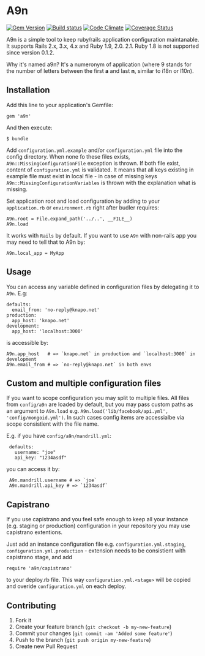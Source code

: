 # A9n

[![Gem Version](https://badge.fury.io/rb/a9n.png)][gem_version]
[![Build status](https://secure.travis-ci.org/knapo/a9n.png)][travis]
[![Code Climate](https://codeclimate.com/github/knapo/a9n.png)][codeclimate]
[![Coverage Status](https://codeclimate.com/github/knapo/a9n/coverage.png)][coverage]

[gem_version]: https://rubygems.org/gems/a9n
[travis]: http://travis-ci.org/knapo/a9n
[codeclimate]: https://codeclimate.com/github/knapo/a9n
[coverage]: https://codeclimate.com/github/knapo/a9n

A9n is a simple tool to keep ruby/rails application configuration maintanable. It supports Rails 2.x, 3.x, 4.x and Ruby 1.9, 2.0. 2.1. Ruby 1.8 is not supported since version 0.1.2.

Why it's named a9n? It's a numeronym of application (where 9 stands for the number of letters between the first **a** and last **n**, similar to i18n or l10n).

## Installation

Add this line to your application's Gemfile:

    gem 'a9n'

And then execute:

    $ bundle

Add `configuration.yml.example` and/or `configuration.yml` file into the config
directory. When none fo these files exists, `A9n::MissingConfigurationFile`
exception is thrown.
If both file exist, content of `configuration.yml` is validated. It means that
all keys existing in example file must exist in local file - in case of missing
keys `A9n::MissingConfigurationVariables` is thrown with the explanation what is missing.

Set application root and load configuration by adding to your `application.rb` or `environment.rb` right
after budler requires:

    A9n.root = File.expand_path('../..', __FILE__)
    A9n.load

It works with `Rails` by default. If you want to use `A9n` with non-rails app
you may need to tell that to A9n by:

    A9n.local_app = MyApp

## Usage

You can access any variable defined in configuration files by delegating it to
`A9n`. E.g:

    defaults:
      email_from: 'no-reply@knapo.net'
    production:
      app_host: 'knapo.net'
    development:
      app_host: 'localhost:3000'

is accessible by:

    A9n.app_host   # => `knapo.net` in production and `localhost:3000` in development
    A9n.email_from # => `no-reply@knapo.net` in both envs

## Custom and multiple configuration files

If you want to scope configuration you may split to multiple files. All files from `config/a9n` are loaded by default, but you may pass custom paths as an argument to `A9n.load` e.g. `A9n.load('lib/facebook/api.yml', 'config/mongoid.yml')`. In such cases config items are accessialbe via scope consistient with the file name.

E.g. if you have `config/a9n/mandrill.yml`:

     defaults:
       username: "joe"
       api_key: "1234asdf"

you can access it by:

     A9n.mandrill.username # => `joe`
     A9n.mandrill.api_key # => `1234asdf`

    
## Capistrano

If you use capistrano and you feel safe enough to keep all your instance (e.g. staging or production) configuration in your repository you may use capistrano extentions.

Just add an instance configuration file e.g. `configuration.yml.staging`, `configuration.yml.production` - extension needs to be consistient with capistrano stage, and add

    require 'a9n/capistrano'
    
to your deploy.rb file. This way `configuration.yml.<stage>` will be copied and overide `configuration.yml` on each deploy.

## Contributing

1. Fork it
2. Create your feature branch (`git checkout -b my-new-feature`)
3. Commit your changes (`git commit -am 'Added some feature'`)
4. Push to the branch (`git push origin my-new-feature`)
5. Create new Pull Request

